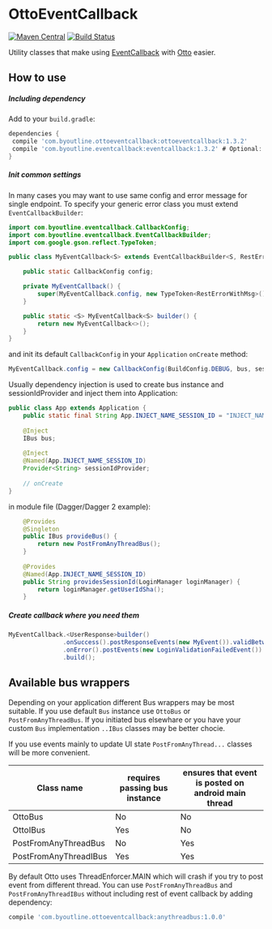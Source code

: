 OttoEventCallback
=================
[![Maven Central](https://maven-badges.herokuapp.com/maven-central/com.byoutline.ottoeventcallback/ottoeventcallback/badge.svg?style=flat)](http://mvnrepository.com/artifact/com.byoutline.ottoeventcallback/ottoeventcallback)
[![Build Status](https://travis-ci.org/byoutline/OttoEventCallback.svg?branch=master)](https://travis-ci.org/byoutline/OttoEventCallback)

Utility classes that make using [EventCallback](https://github.com/byoutline/EventCallback/) with [Otto](https://github.com/square/otto) easier.

How to use
----------
##### Including dependency #####
Add to your ```build.gradle```:
```groovy
dependencies {
 compile 'com.byoutline.ottoeventcallback:ottoeventcallback:1.3.2'
 compile 'com.byoutline.eventcallback:eventcallback:1.3.2' # Optional: add if you want to force specific version of EventCallback
}
```


##### Init common settings #####
In many cases you may want to use same config and error message for single endpoint. To specify your generic error class you must extend ```EventCallbackBuilder```:

```java
import com.byoutline.eventcallback.CallbackConfig;
import com.byoutline.eventcallback.EventCallbackBuilder;
import com.google.gson.reflect.TypeToken;

public class MyEventCallback<S> extends EventCallbackBuilder<S, RestErrorWithMsg> {

    public static CallbackConfig config;

    private MyEventCallback() {
        super(MyEventCallback.config, new TypeToken<RestErrorWithMsg>() {});
    }

    public static <S> MyEventCallback<S> builder() {
        return new MyEventCallback<>();
    }
}
```

and init its default ```CallbackConfig``` in your ```Application``` ```onCreate``` method:
```java
MyEventCallback.config = new CallbackConfig(BuildConfig.DEBUG, bus, sessionIdProvider);
```

Usually dependency injection is used to create bus instance and sessionIdProvider and inject them into Application:
```java
public class App extends Application {
    public static final String App.INJECT_NAME_SESSION_ID = "INJECT_NAME_SESSION_ID";
    
    @Inject
    IBus bus;
    
    @Inject
    @Named(App.INJECT_NAME_SESSION_ID)
    Provider<String> sessionIdProvider;
    
    // onCreate
}
```

in module file (Dagger/Dagger 2 example):
```java
    @Provides
    @Singleton
    public IBus provideBus() {
        return new PostFromAnyThreadBus();
    }
    
    @Provides
    @Named(App.INJECT_NAME_SESSION_ID)
    public String providesSessionId(LoginManager loginManager) {
        return loginManager.getUserIdSha();
    }
```


##### Create callback where you need them #####
```java
MyEventCallback.<UserResponse>builder()
               .onSuccess().postResponseEvents(new MyEvent()).validBetweenSessions()
               .onError().postEvents(new LoginValidationFailedEvent()).validBetweenSessions()
               .build();
```

Available bus wrappers
----------------------

Depending on your application different Bus wrappers may be most suitable. If you use default ```Bus``` instance use ```OttoBus``` or ```PostFromAnyThreadBus```. If you initiated bus elsewhare or you have your custom ```Bus``` implementation ```..IBus``` classes may be better chocie. 

If you use events mainly to update UI state ```PostFromAnyThread...``` classes will be more convenient.

Class name            | requires passing bus instance | ensures that event is posted on android main thread
----------------------|-------------------------------|--------------------------------------
OttoBus               | No                            | No
OttoIBus              | Yes                           | No
PostFromAnyThreadBus  | No                            | Yes
PostFromAnyThreadIBus | Yes                           | Yes

By default Otto uses ThreadEnforcer.MAIN which will crash if you try to post event from different thread.
You can use `PostFromAnyThreadBus` and `PostFromAnyThreadIBus` without including rest of event callback by adding dependency:
```groovy
compile 'com.byoutline.ottoeventcallback:anythreadbus:1.0.0'
```